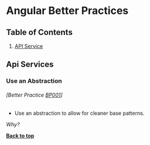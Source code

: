 # Angular Better Practices

## Table of Contents

1. [API Service](#api-services)

## Api Services

### Use an Abstraction
###### [Better Practice [BP001](#best-practice-angular001)]

  - Use an abstraction to allow for cleaner base patterns.

  *Why?*
  
  **[Back to top](#table-of-contents)**
  
